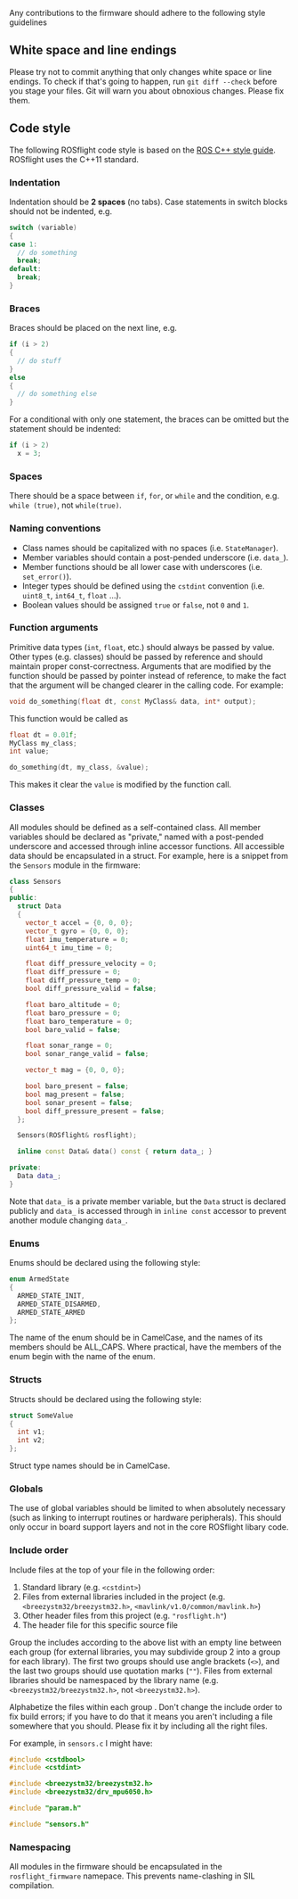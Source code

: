 Any contributions to the firmware should adhere to the following style guidelines

## White space and line endings

Please try not to commit anything that only changes white space or line endings. To check if that's going to happen, run `git diff --check` before you stage your files. Git will warn you about obnoxious changes. Please fix them.

## Code style
The following ROSflight code style is based on the [ROS C++ style guide](http://wiki.ros.org/CppStyleGuide).
ROSflight uses the C++11 standard.

### Indentation

Indentation should be **2 spaces** (no tabs). Case statements in switch blocks should not be indented, e.g.

``` C++
switch (variable)
{
case 1:
  // do something
  break;
default:
  break;
}
```
### Braces

Braces should be placed on the next line, e.g.

``` C++
if (i > 2)
{
  // do stuff
}
else
{
  // do something else
}
```

For a conditional with only one statement, the braces can be omitted but the statement should be indented:

``` C++
if (i > 2)
  x = 3;
```

### Spaces

There should be a space between `if`, `for`, or `while` and the condition, e.g. `while (true)`, not `while(true)`.

### Naming conventions

* Class names should be capitalized with no spaces (i.e. `StateManager`).
* Member variables should contain a post-pended underscore (i.e. `data_`).
* Member functions should be all lower case with underscores (i.e. `set_error()`).
* Integer types should be defined using the `cstdint` convention (i.e. `uint8_t`, `int64_t`, `float` ...).
* Boolean values should be assigned `true` or `false`, not `0` and `1`.

### Function arguments
Primitive data types (`int`, `float`, etc.) should always be passed by value. Other types (e.g. classes) should be passed by reference and should maintain proper const-correctness. Arguments that are modified by the function should be passed by pointer instead of reference, to make the fact that the argument will be changed clearer in the calling code. For example:

``` C++
void do_something(float dt, const MyClass& data, int* output);
```

This function would be called as

``` C++
float dt = 0.01f;
MyClass my_class;
int value;

do_something(dt, my_class, &value);
```

This makes it clear the `value` is modified by the function call.

### Classes

All modules should be defined as a self-contained class.  All member variables should be declared as "private," named with a post-pended underscore  and accessed through inline accessor functions.  All accessible data should be encapsulated in a struct.  For example, here is a snippet from the `Sensors` module in the firmware:

``` C++
class Sensors
{
public:
  struct Data
  {
    vector_t accel = {0, 0, 0};
    vector_t gyro = {0, 0, 0};
    float imu_temperature = 0;
    uint64_t imu_time = 0;

    float diff_pressure_velocity = 0;
    float diff_pressure = 0;
    float diff_pressure_temp = 0;
    bool diff_pressure_valid = false;

    float baro_altitude = 0;
    float baro_pressure = 0;
    float baro_temperature = 0;
    bool baro_valid = false;

    float sonar_range = 0;
    bool sonar_range_valid = false;

    vector_t mag = {0, 0, 0};

    bool baro_present = false;
    bool mag_present = false;
    bool sonar_present = false;
    bool diff_pressure_present = false;
  };

  Sensors(ROSflight& rosflight);

  inline const Data& data() const { return data_; }

private:
  Data data_;
}
```

Note that `data_` is a private member variable, but the `Data` struct is declared publicly and `data_` is accessed through in `inline const` accessor to prevent another module changing `data_`.

### Enums

Enums should be declared using the following style:
``` C++
enum ArmedState
{
  ARMED_STATE_INIT,
  ARMED_STATE_DISARMED,
  ARMED_STATE_ARMED
};
```

The name of the enum should be in CamelCase, and the names of its members should be ALL_CAPS. Where practical, have the members of the enum begin with the name of the enum.

### Structs

Structs should be declared using the following style:
``` C++
struct SomeValue
{
  int v1;
  int v2;
};
```
Struct type names should be in CamelCase.

### Globals

The use of global variables should be limited to when absolutely necessary (such as linking to interrupt routines or hardware peripherals).  This should only occur in board support layers and not in the core ROSflight libary code.

### Include order

Include files at the top of your file in the following order:

1. Standard library (e.g. `<cstdint>`)
2. Files from external libraries included in the project (e.g. `<breezystm32/breezystm32.h>`, `<mavlink/v1.0/common/mavlink.h>`)
3. Other header files from this project (e.g. `"rosflight.h"`)
4. The header file for this specific source file

Group the includes according to the above list with an empty line between each group (for external libraries, you may subdivide group 2 into a group for each library). The first two groups should use angle brackets (`<>`), and the last two groups should use quotation marks (`""`). Files from external libraries should be namespaced by the library name (e.g. `<breezystm32/breezystm32.h>`, not `<breezystm32.h>`).

Alphabetize the files within each group . Don't change the include order to fix build errors; if you have to do that it means you aren't including a file somewhere that you should. Please fix it by including all the right files.

For example, in `sensors.c` I might have:
``` C++
#include <cstdbool>
#include <cstdint>

#include <breezystm32/breezystm32.h>
#include <breezystm32/drv_mpu6050.h>

#include "param.h"

#include "sensors.h"
```

### Namespacing

All modules in the firmware should be encapsulated in the `rosflight_firmware` namepace.  This prevents name-clashing in SIL compilation.
